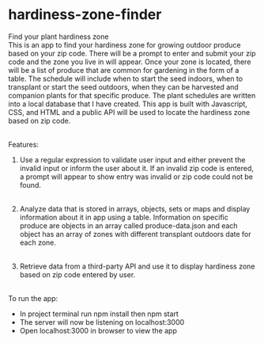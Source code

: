 # hardiness-zone-finder

Find your plant hardiness zone<br>
This is an app to find your hardiness zone for growing outdoor produce based on your zip code. There will be a prompt to enter and submit your zip code and the zone you live in will appear.  Once your zone is located, there will be a list of produce that are common for gardening in the form of a table. The schedule will include when to start the seed indoors, when to transplant or start the seed outdoors, when they can be harvested and companion plants for that specific produce. The plant schedules are written into a local database that I have created. This app is built with Javascript, CSS, and HTML and a public API will be used to locate the hardiness zone based on zip code.<br><br><p>

Features:<br>
  1.	Use a regular expression to validate user input and either prevent the invalid input or inform the user about it. If an invalid zip code is entered, a prompt will appear to show entry was invalid or zip code could not be found. <br><br>
  
  2.	Analyze data that is stored in arrays, objects, sets or maps and display information about it in app using a table. Information on specific produce are objects in an array called produce-data.json and each object has an array of zones with different transplant outdoors date for each zone.<br><br>
  
  3.	Retrieve data from a third-party API and use it to display hardiness zone based on zip code entered by user.<br><br>
  
To run the app:<r>
  - In project terminal run npm install then npm start<br>
  - The server will now be listening on localhost:3000<br>
  - Open localhost:3000 in browser to view the app
  
  
